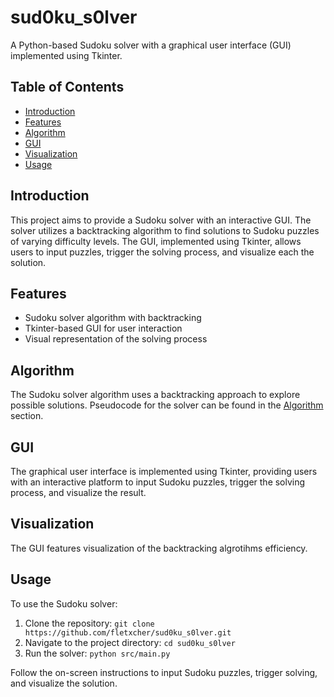 # sud0ku_s0lver

A Python-based Sudoku solver with a graphical user interface (GUI) implemented using Tkinter.

## Table of Contents

- [Introduction](#introduction)
- [Features](#features)
- [Algorithm](#algorithm)
- [GUI](#gui)
- [Visualization](#visualization)
- [Usage](#usage)

## Introduction

This project aims to provide a Sudoku solver with an interactive GUI. The solver utilizes a backtracking algorithm to find solutions to Sudoku puzzles of varying difficulty levels. The GUI, implemented using Tkinter, allows users to input puzzles, trigger the solving process, and visualize each the solution.

## Features

- Sudoku solver algorithm with backtracking
- Tkinter-based GUI for user interaction
- Visual representation of the solving process

## Algorithm

The Sudoku solver algorithm uses a backtracking approach to explore possible solutions. Pseudocode for the solver can be found in the [Algorithm](#algorithm) section.

## GUI

The graphical user interface is implemented using Tkinter, providing users with an interactive platform to input Sudoku puzzles, trigger the solving process, and visualize the result.


## Visualization

The GUI features visualization of the backtracking algrotihms efficiency.

## Usage

To use the Sudoku solver:

1. Clone the repository: `git clone https://github.com/fletxcher/sud0ku_s0lver.git`
2. Navigate to the project directory: `cd sud0ku_s0lver`
3. Run the solver: `python src/main.py`

Follow the on-screen instructions to input Sudoku puzzles, trigger solving, and visualize the solution.




